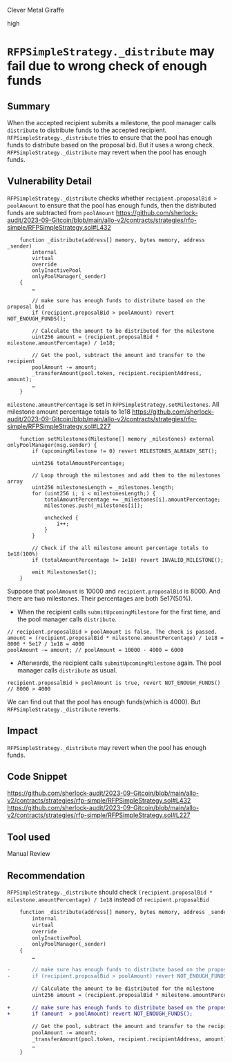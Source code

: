 Clever Metal Giraffe

high

# `RFPSimpleStrategy._distribute` may fail due to wrong check of enough funds
## Summary

When the accepted recipient submits a milestone, the pool manager calls `distribute` to distribute funds to the accepted recipient. `RFPSimpleStrategy._distribute` tries to ensure that the pool has enough funds to distribute based on the proposal bid. But it uses a wrong check. `RFPSimpleStrategy._distribute` may revert when the pool has enough funds.

## Vulnerability Detail

`RFPSimpleStrategy._distribute` checks whether `recipient.proposalBid > poolAmount` to ensure that the pool has enough funds, then the distributed funds are subtracted from `poolAmount`
https://github.com/sherlock-audit/2023-09-Gitcoin/blob/main/allo-v2/contracts/strategies/rfp-simple/RFPSimpleStrategy.sol#L432
```solidity
    function _distribute(address[] memory, bytes memory, address _sender)
        internal
        virtual
        override
        onlyInactivePool
        onlyPoolManager(_sender)
    {
        …

        // make sure has enough funds to distribute based on the proposal bid
        if (recipient.proposalBid > poolAmount) revert NOT_ENOUGH_FUNDS();

        // Calculate the amount to be distributed for the milestone
        uint256 amount = (recipient.proposalBid * milestone.amountPercentage) / 1e18;

        // Get the pool, subtract the amount and transfer to the recipient
        poolAmount -= amount;
        _transferAmount(pool.token, recipient.recipientAddress, amount);
        …
    }
```

`milestone.amountPercentage` is set in `RFPSimpleStrategy.setMilestones`. All milestone amount percentage totals to 1e18
https://github.com/sherlock-audit/2023-09-Gitcoin/blob/main/allo-v2/contracts/strategies/rfp-simple/RFPSimpleStrategy.sol#L227
```solidity
    function setMilestones(Milestone[] memory _milestones) external onlyPoolManager(msg.sender) {
        if (upcomingMilestone != 0) revert MILESTONES_ALREADY_SET();

        uint256 totalAmountPercentage;

        // Loop through the milestones and add them to the milestones array
        uint256 milestonesLength = _milestones.length;
        for (uint256 i; i < milestonesLength;) {
            totalAmountPercentage += _milestones[i].amountPercentage;
            milestones.push(_milestones[i]);

            unchecked {
                i++;
            }
        }

        // Check if the all milestone amount percentage totals to 1e18(100%)
        if (totalAmountPercentage != 1e18) revert INVALID_MILESTONE();

        emit MilestonesSet();
    }
```

Suppose that `poolAmount` is 10000 and `recipient.proposalBid` is 8000. And there are two milestones. Their percentages are both 5e17(50%).
* When the recipient calls `submitUpcomingMilestone` for the first time, and the pool manager calls `distribute`.
```solidity
// recipient.proposalBid > poolAmount is false. The check is passed.
amount = (recipient.proposalBid * milestone.amountPercentage) / 1e18 = 8000 * 5e17 / 1e18 = 4000
poolAmount -= amount; // poolAmount = 10000 - 4000 = 6000
```
* Afterwards, the recipient calls `submitUpcomingMilestone` again. The pool manager calls `distribute` as usual.
```solidity
recipient.proposalBid > poolAmount is true, revert NOT_ENOUGH_FUNDS() // 8000 > 4000
```

We can find out that the pool has enough funds(which is 4000). But `RFPSimpleStrategy._distribute` reverts.


## Impact

`RFPSimpleStrategy._distribute` may revert when the pool has enough funds.

## Code Snippet

https://github.com/sherlock-audit/2023-09-Gitcoin/blob/main/allo-v2/contracts/strategies/rfp-simple/RFPSimpleStrategy.sol#L432
https://github.com/sherlock-audit/2023-09-Gitcoin/blob/main/allo-v2/contracts/strategies/rfp-simple/RFPSimpleStrategy.sol#L227


## Tool used

Manual Review

## Recommendation

`RFPSimpleStrategy._distribute` should check `(recipient.proposalBid * milestone.amountPercentage) / 1e18` instead of `recipient.proposalBid`
```diff
    function _distribute(address[] memory, bytes memory, address _sender)
        internal
        virtual
        override
        onlyInactivePool
        onlyPoolManager(_sender)
    {
        …

-       // make sure has enough funds to distribute based on the proposal bid
-       if (recipient.proposalBid > poolAmount) revert NOT_ENOUGH_FUNDS();

        // Calculate the amount to be distributed for the milestone
        uint256 amount = (recipient.proposalBid * milestone.amountPercentage) / 1e18;

+       // make sure has enough funds to distribute based on the proposal bid
+       if (amount  > poolAmount) revert NOT_ENOUGH_FUNDS();

        // Get the pool, subtract the amount and transfer to the recipient
        poolAmount -= amount;
        _transferAmount(pool.token, recipient.recipientAddress, amount);
        …
    }
```
